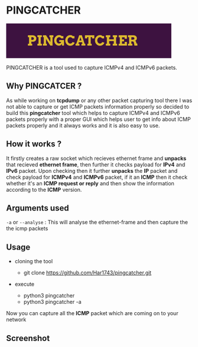 # PINGCATCHER
![](https://github.com/Har1743/pingcatcher/blob/master/ping/logo-1.png)  

PINGCATCHER is a tool used to capture ICMPv4 and ICMPv6 packets.  
  
## Why PINGCATCER ?  

As while working on **tcpdump** or any other packet capturing tool there I was not able to capture or get ICMP packets information properly so decided to build this **pingcatcher** tool which helps to capture ICMPv4 and ICMPv6 packets properly with a proper GUI which helps user to get info about ICMP packets properly and it always works and it is also easy to use.  

## How it works ?

It firstly creates a raw socket which recieves ethernet frame and **unpacks** that recieved **ethernet frame**, then further it checks payload for **IPv4** and **IPv6** packet. Upon checking then it further **unpacks** the **IP** packet and check payload for **ICMPv4** and **ICMPv6** packet, if it an **ICMP** then it check whether it's an **ICMP request or reply** and then show the information according to the **ICMP** version.  

## Arguments used

`-a` or `--analyse` : This will analyse the ethernet-frame and then capture the the icmp packets 

## Usage

* cloning the tool
  * git clone https://github.com/Har1743/pingcatcher.git

* execute
  * python3 pingcatcher
  * python3 pingcatcher -a
  
Now you can capture all the **ICMP** packet which are coming on to your network  

## Screenshot


  

